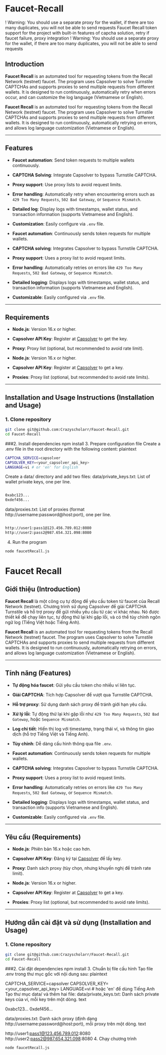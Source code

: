 # Faucet-Recall
! Warning: You should use a separate proxy for the wallet, if there are too many duplicates, you will not be able to send requests
Faucet Recall token support for the project with built-in features of capcha solution, retry if faucet failure, proxy integration
! Warning: You should use a separate proxy for the wallet, if there are too many duplicates, you will not be able to send requests
## Introduction

**Faucet Recall** is an automated tool for requesting tokens from the Recall Network (testnet) faucet. The program uses Capsolver to solve Turnstile CAPTCHAs and supports proxies to send multiple requests from different wallets. It is designed to run continuously, automatically retry when errors occur, and can customize the log language (Vietnamese or English).

**Faucet Recall** is an automated tool for requesting tokens from the Recall Network (testnet) faucet. The program uses Capsolver to solve Turnstile CAPTCHAs and supports proxies to send multiple requests from different wallets. It is designed to run continuously, automatically retrying on errors, and allows log language customization (Vietnamese or English).

---

## Features

- **Faucet automation**: Send token requests to multiple wallets continuously.

- **CAPTCHA Solving**: Integrate Capsolver to bypass Turnstile CAPTCHA.

- **Proxy support**: Use proxy lists to avoid request limits.

- **Error handling**: Automatically retry when encountering errors such as `429 Too Many Requests`, `502 Bad Gateway`, or `Sequence Mismatch`.

- **Detailed log**: Display logs with timestamps, wallet status, and transaction information (supports Vietnamese and English).

- **Customization**: Easily configure via `.env` file.

- **Faucet automation**: Continuously sends token requests for multiple wallets.
- **CAPTCHA solving**: Integrates Capsolver to bypass Turnstile CAPTCHA.
- **Proxy support**: Uses a proxy list to avoid request limits.
- **Error handling**: Automatically retries on errors like `429 Too Many Requests`, `502 Bad Gateway`, or `Sequence Mismatch`.
- **Detailed logging**: Displays logs with timestamps, wallet status, and transaction information (supports Vietnamese and English).
- **Customizable**: Easily configured via `.env` file.

---

## Requirements

- **Node.js**: Version 16.x or higher.
- **Capsolver API Key**: Register at [Capsolver](https://www.capsolver.com/) to get the key.
- **Proxy**: Proxy list (optional, but recommended to avoid rate limit).

- **Node.js**: Version 16.x or higher.
- **Capsolver API Key**: Register at [Capsolver](https://www.capsolver.com/) to get a key.
- **Proxies**: Proxy list (optional, but recommended to avoid rate limits).

---

## Installation and Usage Instructions (Installation and Usage)

### 1. Clone repository
```bash
git clone git@github.com:Crazyscholarr/Faucet-Recall.git
cd Faucet-Recall
```
###2. Install dependencies
npm install
3. Prepare configuration file
Create a .env file in the root directory with the following content:
plaintext
```bash
CAPTCHA_SERVICE=capsolver
CAPSOLVER_KEY=<your_capsolver_api_key>
LANGUAGE=vi # or 'en' for English
```
Create a data/ directory and add two files:
data/private_keys.txt: List of wallet private keys, one per line.
```bash

0xabc123...
0xdef456...
```
data/proxies.txt: List of proxies (format http://username:password@host:port), one per line.
```bash

http://user1:pass1@123.456.789.012:8080
http://user2:pass2@987.654.321.098:8080
```
4. Run the program
```bash
node faucetRecall.js
```
# Faucet Recall


## Giới thiệu (Introduction)

**Faucet Recall** là một công cụ tự động để yêu cầu token từ faucet của Recall Network (testnet). Chương trình sử dụng Capsolver để giải CAPTCHA Turnstile và hỗ trợ proxy để gửi nhiều yêu cầu từ các ví khác nhau. Nó được thiết kế để chạy liên tục, tự động thử lại khi gặp lỗi, và có thể tùy chỉnh ngôn ngữ log (Tiếng Việt hoặc Tiếng Anh).

**Faucet Recall** is an automated tool for requesting tokens from the Recall Network (testnet) faucet. The program uses Capsolver to solve Turnstile CAPTCHAs and supports proxies to send multiple requests from different wallets. It is designed to run continuously, automatically retrying on errors, and allows log language customization (Vietnamese or English).

---

## Tính năng (Features)

- **Tự động hóa faucet**: Gửi yêu cầu token cho nhiều ví liên tục.
- **Giải CAPTCHA**: Tích hợp Capsolver để vượt qua Turnstile CAPTCHA.
- **Hỗ trợ proxy**: Sử dụng danh sách proxy để tránh giới hạn yêu cầu.
- **Xử lý lỗi**: Tự động thử lại khi gặp lỗi như `429 Too Many Requests`, `502 Bad Gateway`, hoặc `Sequence Mismatch`.
- **Log chi tiết**: Hiển thị log với timestamp, trạng thái ví, và thông tin giao dịch (hỗ trợ Tiếng Việt và Tiếng Anh).
- **Tùy chỉnh**: Dễ dàng cấu hình thông qua file `.env`.

- **Faucet automation**: Continuously sends token requests for multiple wallets.
- **CAPTCHA solving**: Integrates Capsolver to bypass Turnstile CAPTCHA.
- **Proxy support**: Uses a proxy list to avoid request limits.
- **Error handling**: Automatically retries on errors like `429 Too Many Requests`, `502 Bad Gateway`, or `Sequence Mismatch`.
- **Detailed logging**: Displays logs with timestamps, wallet status, and transaction info (supports Vietnamese and English).
- **Customizable**: Easily configured via `.env` file.

---

## Yêu cầu (Requirements)

- **Node.js**: Phiên bản 16.x hoặc cao hơn.
- **Capsolver API Key**: Đăng ký tại [Capsolver](https://www.capsolver.com/) để lấy key.
- **Proxy**: Danh sách proxy (tùy chọn, nhưng khuyến nghị để tránh rate limit).

- **Node.js**: Version 16.x or higher.
- **Capsolver API Key**: Register at [Capsolver](https://www.capsolver.com/) to get a key.
- **Proxies**: Proxy list (optional, but recommended to avoid rate limits).

---

## Hướng dẫn cài đặt và sử dụng (Installation and Usage)

### 1. Clone repository
```bash
git clone git@github.com:Crazyscholarr/Faucet-Recall.git
cd Faucet-Recall
```
###2. Cài đặt dependencies
  npm install 
3. Chuẩn bị file cấu hình
Tạo file .env trong thư mục gốc với nội dung sau:
plaintext

CAPTCHA_SERVICE=capsolver
CAPSOLVER_KEY=<your_capsolver_api_key>
LANGUAGE=vi  # hoặc 'en' để dùng Tiếng Anh
Tạo thư mục data/ và thêm hai file:
data/private_keys.txt: Danh sách private keys của ví, mỗi key trên một dòng.
text

0xabc123...
0xdef456...

data/proxies.txt: Danh sách proxy (định dạng http://username:password@host:port), mỗi proxy trên một dòng.
text

http://user1:pass1@123.456.789.012:8080
http://user2:pass2@987.654.321.098:8080
4. Chạy chương trình
```bash
node faucetRecall.js
```
